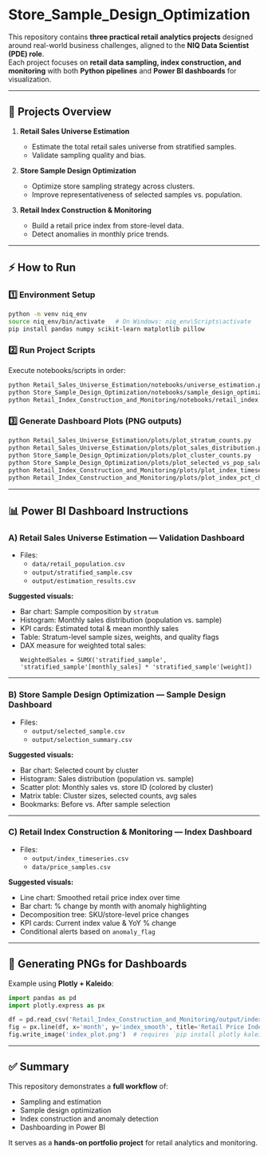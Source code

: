 # Store_Sample_Design_Optimization

This repository contains **three practical retail analytics projects** designed around real-world business challenges, aligned to the **NIQ Data Scientist (PDE) role**.  
Each project focuses on **retail data sampling, index construction, and monitoring** with both **Python pipelines** and **Power BI dashboards** for visualization.  

---

## 📂 Projects Overview  

1. **Retail Sales Universe Estimation**  
   - Estimate the total retail sales universe from stratified samples.  
   - Validate sampling quality and bias.  

2. **Store Sample Design Optimization**  
   - Optimize store sampling strategy across clusters.  
   - Improve representativeness of selected samples vs. population.  

3. **Retail Index Construction & Monitoring**  
   - Build a retail price index from store-level data.  
   - Detect anomalies in monthly price trends.  

---

## ⚡ How to Run  

### 1️⃣ Environment Setup  
```bash
python -m venv niq_env
source niq_env/bin/activate   # On Windows: niq_env\Scripts\activate
pip install pandas numpy scikit-learn matplotlib pillow
```

### 2️⃣ Run Project Scripts  
Execute notebooks/scripts in order:  
```bash
python Retail_Sales_Universe_Estimation/notebooks/universe_estimation.py
python Store_Sample_Design_Optimization/notebooks/sample_design_optimization.py
python Retail_Index_Construction_and_Monitoring/notebooks/retail_index.py
```

### 3️⃣ Generate Dashboard Plots (PNG outputs)  
```bash
python Retail_Sales_Universe_Estimation/plots/plot_stratum_counts.py
python Retail_Sales_Universe_Estimation/plots/plot_sales_distribution.py
python Store_Sample_Design_Optimization/plots/plot_cluster_counts.py
python Store_Sample_Design_Optimization/plots/plot_selected_vs_pop_sales.py
python Retail_Index_Construction_and_Monitoring/plots/plot_index_timeseries.py
python Retail_Index_Construction_and_Monitoring/plots/plot_index_pct_change.py
```

---

## 📊 Power BI Dashboard Instructions  

### A) **Retail Sales Universe Estimation — Validation Dashboard**  
- Files:  
  - `data/retail_population.csv`  
  - `output/stratified_sample.csv`  
  - `output/estimation_results.csv`  

**Suggested visuals:**  
- Bar chart: Sample composition by `stratum`  
- Histogram: Monthly sales distribution (population vs. sample)  
- KPI cards: Estimated total & mean monthly sales  
- Table: Stratum-level sample sizes, weights, and quality flags  
- DAX measure for weighted total sales:  
  ```dax
  WeightedSales = SUMX('stratified_sample', 'stratified_sample'[monthly_sales] * 'stratified_sample'[weight])
  ```

---

### B) **Store Sample Design Optimization — Sample Design Dashboard**  
- Files:  
  - `output/selected_sample.csv`  
  - `output/selection_summary.csv`  

**Suggested visuals:**  
- Bar chart: Selected count by cluster  
- Histogram: Sales distribution (population vs. sample)  
- Scatter plot: Monthly sales vs. store ID (colored by cluster)  
- Matrix table: Cluster sizes, selected counts, avg sales  
- Bookmarks: Before vs. After sample selection  

---

### C) **Retail Index Construction & Monitoring — Index Dashboard**  
- Files:  
  - `output/index_timeseries.csv`  
  - `data/price_samples.csv`  

**Suggested visuals:**  
- Line chart: Smoothed retail price index over time  
- Bar chart: % change by month with anomaly highlighting  
- Decomposition tree: SKU/store-level price changes  
- KPI cards: Current index value & YoY % change  
- Conditional alerts based on `anomaly_flag`  

---

## 📸 Generating PNGs for Dashboards  

Example using **Plotly + Kaleido**:  
```python
import pandas as pd
import plotly.express as px

df = pd.read_csv('Retail_Index_Construction_and_Monitoring/output/index_timeseries.csv')
fig = px.line(df, x='month', y='index_smooth', title='Retail Price Index (Smoothed)')
fig.write_image('index_plot.png')  # requires `pip install plotly kaleido`
```

---

## ✅ Summary  

This repository demonstrates a **full workflow** of:  
- Sampling and estimation  
- Sample design optimization  
- Index construction and anomaly detection  
- Dashboarding in Power BI  

It serves as a **hands-on portfolio project** for retail analytics and monitoring.  
